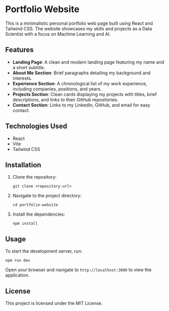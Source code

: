 # Portfolio Website

This is a minimalistic personal portfolio web page built using React and Tailwind CSS. The website showcases my skills and projects as a Data Scientist with a focus on Machine Learning and AI.

## Features

- **Landing Page**: A clean and modern landing page featuring my name and a short subtitle.
- **About Me Section**: Brief paragraphs detailing my background and interests.
- **Experience Section**: A chronological list of my work experience, including companies, positions, and years.
- **Projects Section**: Clean cards displaying my projects with titles, brief descriptions, and links to their GitHub repositories.
- **Contact Section**: Links to my LinkedIn, GitHub, and email for easy contact.

## Technologies Used

- React
- Vite
- Tailwind CSS

## Installation

1. Clone the repository:
   ```
   git clone <repository-url>
   ```
2. Navigate to the project directory:
   ```
   cd portfolio-website
   ```
3. Install the dependencies:
   ```
   npm install
   ```

## Usage

To start the development server, run:
```
npm run dev
```

Open your browser and navigate to `http://localhost:3000` to view the application.

## License

This project is licensed under the MIT License.